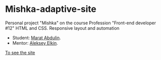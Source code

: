 # Mishka-adaptive-site
Personal project "Mishka" on the course Profession "Front-end developer #12" HTML and CSS. Responsive layout and automation

* Student: [Marat Abdulin](https://up.htmlacademy.ru/adaptive/24/user/1893699).
* Mentor: [Aleksey Elkin](https://htmlacademy.ru/profile/id604209).

[To see the site](https://maratabdulin.github.io/Mishka/) 
